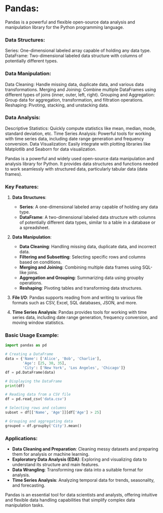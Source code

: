 # Pandas:
Pandas is a powerful and flexible open-source data analysis and manipulation library for the Python programming language. 

### Data Structures:

Series: One-dimensional labeled array capable of holding any data type.
DataFrame: Two-dimensional labeled data structure with columns of potentially different types.

### Data Manipulation:

Data Cleaning: Handle missing data, duplicate data, and various data transformations.
Merging and Joining: Combine multiple DataFrames using different types of joins (inner, outer, left, right).
Grouping and Aggregation: Group data for aggregation, transformation, and filtration operations.
Reshaping: Pivoting, stacking, and unstacking data.

### Data Analysis:

Descriptive Statistics: Quickly compute statistics like mean, median, mode, standard deviation, etc.
Time Series Analysis: Powerful tools for working with time series data, including date range generation and frequency conversion.
Data Visualization: Easily integrate with plotting libraries like Matplotlib and Seaborn for data visualization.

Pandas is a powerful and widely used open-source data manipulation and analysis library for Python. It provides data structures and functions needed to work seamlessly with structured data, particularly tabular data (data frames).

### Key Features:
1. **Data Structures**: 
   - **Series**: A one-dimensional labeled array capable of holding any data type.
   - **DataFrame**: A two-dimensional labeled data structure with columns of potentially different data types, similar to a table in a database or a spreadsheet.
   
2. **Data Manipulation**: 
   - **Data Cleaning**: Handling missing data, duplicate data, and incorrect data.
   - **Filtering and Subsetting**: Selecting specific rows and columns based on conditions.
   - **Merging and Joining**: Combining multiple data frames using SQL-like joins.
   - **Aggregation and Grouping**: Summarizing data using groupby operations.
   - **Reshaping**: Pivoting tables and transforming data structures.

3. **File I/O**: Pandas supports reading from and writing to various file formats such as CSV, Excel, SQL databases, JSON, and more.

4. **Time Series Analysis**: Pandas provides tools for working with time series data, including date range generation, frequency conversion, and moving window statistics.

### Basic Usage Example:
```python
import pandas as pd

# Creating a DataFrame
data = {'Name': ['Alice', 'Bob', 'Charlie'],
        'Age': [25, 30, 35],
        'City': ['New York', 'Los Angeles', 'Chicago']}
df = pd.DataFrame(data)

# Displaying the DataFrame
print(df)

# Reading data from a CSV file
df = pd.read_csv('data.csv')

# Selecting rows and columns
subset = df[['Name', 'Age']][df['Age'] > 25]

# Grouping and aggregating data
grouped = df.groupby('City').mean()
```

### Applications:
- **Data Cleaning and Preparation**: Cleaning messy datasets and preparing them for analysis or machine learning.
- **Exploratory Data Analysis (EDA)**: Exploring and visualizing data to understand its structure and main features.
- **Data Wrangling**: Transforming raw data into a suitable format for analysis.
- **Time Series Analysis**: Analyzing temporal data for trends, seasonality, and forecasting.

Pandas is an essential tool for data scientists and analysts, offering intuitive and flexible data handling capabilities that simplify complex data manipulation tasks.
